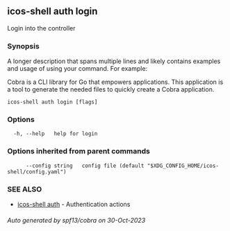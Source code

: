## icos-shell auth login

Login into the controller

### Synopsis

A longer description that spans multiple lines and likely contains examples
and usage of using your command. For example:

Cobra is a CLI library for Go that empowers applications.
This application is a tool to generate the needed files
to quickly create a Cobra application.

```
icos-shell auth login [flags]
```

### Options

```
  -h, --help   help for login
```

### Options inherited from parent commands

```
      --config string   config file (default "$XDG_CONFIG_HOME/icos-shell/config.yaml")
```

### SEE ALSO

* [icos-shell auth](icos-shell_auth.md)	 - Authentication actions

###### Auto generated by spf13/cobra on 30-Oct-2023
